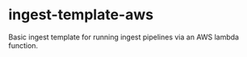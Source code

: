 # ingest-template-aws
Basic ingest template for running ingest pipelines via an AWS lambda function.
